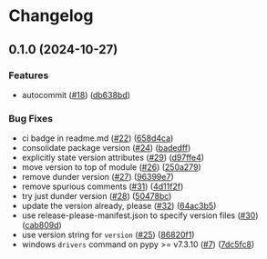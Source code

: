 # Changelog

## 0.1.0 (2024-10-27)


### Features

* autocommit ([#18](https://github.com/chrisimcevoy/purepyodbc/issues/18)) ([db638bd](https://github.com/chrisimcevoy/purepyodbc/commit/db638bdc09bd49fca84f8f3d333717d1556501fb))


### Bug Fixes

* ci badge in readme.md ([#22](https://github.com/chrisimcevoy/purepyodbc/issues/22)) ([658d4ca](https://github.com/chrisimcevoy/purepyodbc/commit/658d4ca84b06ad331b8c9182d745cc432dff4524))
* consolidate package version ([#24](https://github.com/chrisimcevoy/purepyodbc/issues/24)) ([badedff](https://github.com/chrisimcevoy/purepyodbc/commit/badedff1b51937690af66e780780cd9857093b19))
* explicitly state version attributes ([#29](https://github.com/chrisimcevoy/purepyodbc/issues/29)) ([d97ffe4](https://github.com/chrisimcevoy/purepyodbc/commit/d97ffe4fe1c08187b0b743be94cf1fafe49f50e5))
* move version to top of module ([#26](https://github.com/chrisimcevoy/purepyodbc/issues/26)) ([250a279](https://github.com/chrisimcevoy/purepyodbc/commit/250a279919f2e54d5fa548459e90abea99adc33f))
* remove dunder version ([#27](https://github.com/chrisimcevoy/purepyodbc/issues/27)) ([96399e7](https://github.com/chrisimcevoy/purepyodbc/commit/96399e725c48cc58c25c9de50ce50dc4867aa3c1))
* remove spurious comments ([#31](https://github.com/chrisimcevoy/purepyodbc/issues/31)) ([4d11f2f](https://github.com/chrisimcevoy/purepyodbc/commit/4d11f2ffb18846e1d0e898b3c4b9f1a7fa1cf18b))
* try just dunder version ([#28](https://github.com/chrisimcevoy/purepyodbc/issues/28)) ([50478bc](https://github.com/chrisimcevoy/purepyodbc/commit/50478bc072660f1ba56c55f793418cd782ab0375))
* update the version already, please ([#32](https://github.com/chrisimcevoy/purepyodbc/issues/32)) ([64ac3b5](https://github.com/chrisimcevoy/purepyodbc/commit/64ac3b5f338209b5c04c193a45fecf2ed1722338))
* use release-please-manifest.json to specify version files ([#30](https://github.com/chrisimcevoy/purepyodbc/issues/30)) ([cab809d](https://github.com/chrisimcevoy/purepyodbc/commit/cab809d9728da5d0461d734161ac5884f967334a))
* use version string for `version` ([#25](https://github.com/chrisimcevoy/purepyodbc/issues/25)) ([86820f1](https://github.com/chrisimcevoy/purepyodbc/commit/86820f12659b9c405aafcaa048c01efa5e3b7e6c))
* windows `drivers` command on pypy &gt;= v7.3.10 ([#7](https://github.com/chrisimcevoy/purepyodbc/issues/7)) ([7dc5fc8](https://github.com/chrisimcevoy/purepyodbc/commit/7dc5fc8e65cc7bdfc63c3d827022e8c22a077a14))
